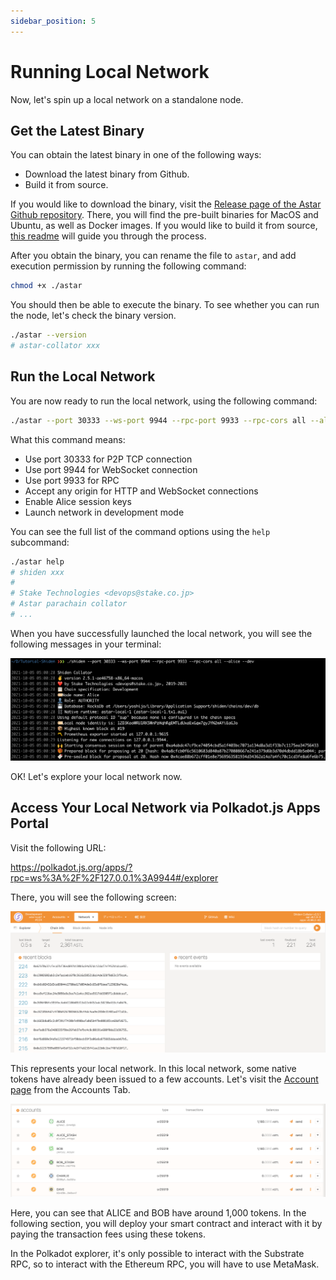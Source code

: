 ```yaml
---
sidebar_position: 5
---
```


# Running Local Network

Now, let's spin up a local network on a standalone node.

## Get the Latest Binary

You can obtain the latest binary in one of the following ways:

- Download the latest binary from Github.
- Build it from source.

If you would like to download the binary, visit the [Release page of the Astar Github repository](https://github.com/AstarNetwork/Astar/releases). There, you will find the pre-built binaries for MacOS and Ubuntu, as well as Docker images.  If you would like to build it from source, [this readme](https://github.com/AstarNetwork/Astar#building-from-source) will guide you through the process.

After you obtain the binary, you can rename the file to `astar`, and add execution permission by running the following command:

```sh
chmod +x ./astar
```

You should then be able to execute the binary. To see whether you can run the node, let's check the binary version.

```sh
./astar --version
# astar-collator xxx
```

## Run the Local Network

You are now ready to run the local network, using the following command:

```sh
./astar --port 30333 --ws-port 9944 --rpc-port 9933 --rpc-cors all --alice --dev
```

What this command means:

- Use port 30333 for P2P TCP connection
- Use port 9944 for WebSocket connection
- Use port 9933 for RPC
- Accept any origin for HTTP and WebSocket connections
- Enable Alice session keys
- Launch network in development mode

You can see the full list of the command options using the `help` subcommand:

```sh
./astar help
# shiden xxx
# 
# Stake Technologies <devops@stake.co.jp>
# Astar parachain collator
# ...
```

When you have successfully launched the local network, you will see the following messages in your terminal:

![1](img/1n.png)

OK! Let's explore your local network now.

## Access Your Local Network via Polkadot.js Apps Portal

Visit the following URL:

<https://polkadot.js.org/apps/?rpc=ws%3A%2F%2F127.0.0.1%3A9944#/explorer>

There, you will see the following screen:

![2](img/2n.png)

This represents your local network. In this local network, some native tokens have already been issued to a few accounts. Let's visit the [Account page](https://polkadot.js.org/apps/?rpc=ws%3A%2F%2F127.0.0.1%3A9944#/accounts) from the Accounts Tab.

![3](img/3n.png)

Here, you can see that ALICE and BOB have around 1,000 tokens. In the following section, you will deploy your smart contract and interact with it by paying the transaction fees using these tokens.

In the Polkadot explorer, it's only possible to interact with the Substrate RPC, so to interact with the Ethereum RPC, you will have to use MetaMask.
